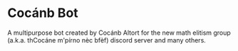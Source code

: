 # Cocánb Bot

A multipurpose bot created by Cocánb Altort for the new math elitism group (a.k.a. thCocáne m'pírno nèc bfèf) discord server and many others.
